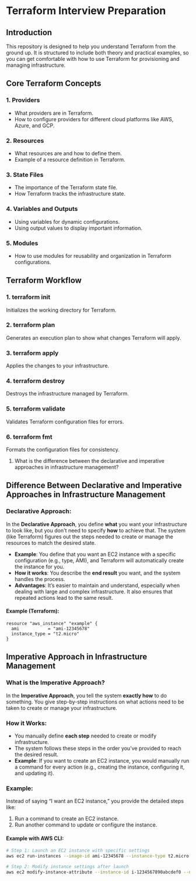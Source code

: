 # Terraform Interview Preparation

## Introduction

This repository is designed to help you understand Terraform from the ground up. It is structured to include both theory and practical examples, so you can get comfortable with how to use Terraform for provisioning and managing infrastructure.

## Core Terraform Concepts

### 1. **Providers**
   - What providers are in Terraform.
   - How to configure providers for different cloud platforms like AWS, Azure, and GCP.

### 2. **Resources**
   - What resources are and how to define them.
   - Example of a resource definition in Terraform.

### 3. **State Files**
   - The importance of the Terraform state file.
   - How Terraform tracks the infrastructure state.

### 4. **Variables and Outputs**
   - Using variables for dynamic configurations.
   - Using output values to display important information.

### 5. **Modules**
   - How to use modules for reusability and organization in Terraform configurations.

## Terraform Workflow

### 1. **terraform init**  
   Initializes the working directory for Terraform.

### 2. **terraform plan**  
   Generates an execution plan to show what changes Terraform will apply.

### 3. **terraform apply**  
   Applies the changes to your infrastructure.

### 4. **terraform destroy**  
   Destroys the infrastructure managed by Terraform.

### 5. **terraform validate**  
   Validates Terraform configuration files for errors.

### 6. **terraform fmt**  
   Formats the configuration files for consistency.

1. What is the difference between the declarative and imperative approaches in infrastructure management?

## Difference Between Declarative and Imperative Approaches in Infrastructure Management

### **Declarative Approach**:
In the **Declarative Approach**, you define **what** you want your infrastructure to look like, but you don't need to specify **how** to achieve that. The system (like Terraform) figures out the steps needed to create or manage the resources to match the desired state.

- **Example**: You define that you want an EC2 instance with a specific configuration (e.g., type, AMI), and Terraform will automatically create the instance for you.
- **How it works**: You describe the **end result** you want, and the system handles the process.
- **Advantages**: It’s easier to maintain and understand, especially when dealing with large and complex infrastructure. It also ensures that repeated actions lead to the same result.

#### Example (Terraform):
```hcl
resource "aws_instance" "example" {
  ami           = "ami-12345678"
  instance_type = "t2.micro"
}
```

## Imperative Approach in Infrastructure Management

### **What is the Imperative Approach?**
In the **Imperative Approach**, you tell the system **exactly how** to do something. You give step-by-step instructions on what actions need to be taken to create or manage your infrastructure.

### **How it Works:**
- You manually define **each step** needed to create or modify infrastructure.
- The system follows these steps in the order you’ve provided to reach the desired result.
- **Example**: If you want to create an EC2 instance, you would manually run a command for every action (e.g., creating the instance, configuring it, and updating it).

### **Example:**
Instead of saying “I want an EC2 instance,” you provide the detailed steps like:
1. Run a command to create an EC2 instance.
2. Run another command to update or configure the instance.

#### **Example with AWS CLI**:
```bash
# Step 1: Launch an EC2 instance with specific settings
aws ec2 run-instances --image-id ami-12345678 --instance-type t2.micro

# Step 2: Modify instance settings after launch
aws ec2 modify-instance-attribute --instance-id i-1234567890abcdef0 --no-disable-api-termination
```